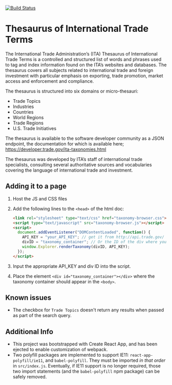 [![Build Status](https://travis-ci.org/GovWizely/taxonomy-browser.svg?branch=master)](https://travis-ci.org/GovWizely/taxonomy-browser)

# Thesaurus of International Trade Terms

The International Trade Administration’s (ITA) Thesaurus of International Trade Terms is a controlled and structured list of words and phrases used to tag and index information found on the ITA’s websites and databases. The thesaurus covers all subjects related to international trade and foreign investment with particular emphasis on exporting, trade promotion, market access and enforcement and compliance.

The thesaurus is structured into six domains or micro-thesauri:
* Trade Topics
* Industries
* Countries
* World Regions
* Trade Regions
* U.S. Trade Initiatives

The thesaurus is available to the software developer community as a JSON endpoint, the documentation for which is available here; https://developer.trade.gov/ita-taxonomies.html

The thesaurus was developed by ITA’s staff of international trade specialists, consulting several authoritative sources and vocabularies covering the language of international trade and investment.

## Adding it to a page
1. Host the JS and CSS files
2. Add the following lines to the `<head>` of the html doc:

    ```html
    <link rel="stylesheet" type="text/css" href="taxonomy-browser.css">
    <script type="text/javascript" src="taxonomy-browser.js"></script>
    <script>
      document.addEventListener("DOMContentLoaded", function() {
        API_KEY = "your_API_KEY"; // get it from http://api.trade.gov/
        divID = "taxonomy_container"; // Or the ID of the div where you'd like it to appear
        window.Explorer.renderTaxonomy(divID, API_KEY);
      });
    </script>
    ```

3. Input the appropriate API_KEY and div ID into the script.
4. Place the element `<div id="taxonomy_container"></div>` where the taxonomy container should appear in the `<body>`.

## Known issues
* The checkbox for `Trade Topics` doesn't return any results when passed as part of the search query.

## Additional Info
* This project was bootstrapped with Create React App, and has been ejected to enable customization of webpack.
* Two polyfill packages are implemented to support IE11: `react-app-polyfill/ie11`, and `babel-polyfill`.  They must be imported *in that order* in `src/index.js`.  Eventually, if IE11 support is no longer required, those two import statements (and the `babel-polyfill` npm package) can be safely removed.